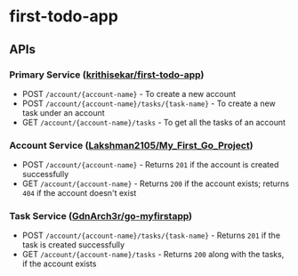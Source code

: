 # first-todo-app

## APIs
### Primary Service ([krithisekar/first-todo-app](https://github.com/krithisekar/first-todo-app))
- POST `/account/{account-name}` - To create a new account
- POST `/account/{account-name}/tasks/{task-name}` - To create a new task under an account
- GET `/account/{account-name}/tasks` - To get all the tasks of an account

### Account Service ([Lakshman2105/My_First_Go_Project](https://github.com/Lakshman2105/My_First_Go_Project))
- POST `/account/{account-name}` - Returns `201` if the account is created successfully
- GET `/account/{account-name}` - Returns `200` if the account exists; returns `404` if the account doesn't exist

### Task Service ([GdnArch3r/go-myfirstapp](https://github.com/GdnArch3r/go-myfirstapp))
- POST `/account/{account-name}/tasks/{task-name}` - Returns `201` if the task is created successfully
- GET `/account/{account-name}/tasks` - Returns `200` along with the tasks, if the account exists
